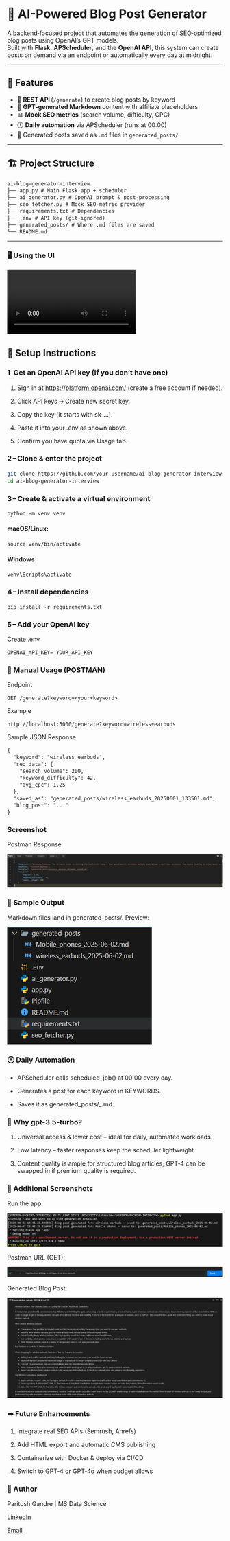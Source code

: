 # 🧠 AI-Powered Blog Post Generator

A backend‑focused project that automates the generation of SEO‑optimized blog posts using OpenAI’s GPT models.  
Built with **Flask**, **APScheduler**, and the **OpenAI API**, this system can create posts on demand via an endpoint or automatically every day at midnight.

---

## 🚀 Features

- 🔗 **REST API** (`/generate`) to create blog posts by keyword  
- 🤖 **GPT‑generated Markdown** content with affiliate placeholders  
- 📊 **Mock SEO metrics** (search volume, difficulty, CPC)  
- 🕛 **Daily automation** via APScheduler (runs at 00:00)  
- 📝 Generated posts saved as `.md` files in `generated_posts/`

---

## 🏗️ Project Structure
```
ai-blog-generator-interview
├── app.py # Main Flask app + scheduler
├── ai_generator.py # OpenAI prompt & post‑processing
├── seo_fetcher.py # Mock SEO‑metric provider
├── requirements.txt # Dependencies
├── .env # API key (git‑ignored)
├── generated_posts/ # Where .md files are saved
└── README.md
```

---
### 🖥️ Using the UI
<video controls src="demo/demo.mp4" title="Title"></video>

## 🔧 Setup Instructions
### 1  Get an OpenAI API key (if you don’t have one)

1. Sign in at https://platform.openai.com/ (create a free account if needed).

2. Click API keys → Create new secret key.

3. Copy the key (it starts with sk-…).

4. Paste it into your .env as shown above.

5. Confirm you have quota via Usage tab.

### 2 – Clone & enter the project

```bash
git clone https://github.com/your-username/ai-blog-generator-interview.git
cd ai-blog-generator-interview
```
### 3 – Create & activate a virtual environment
```
python -m venv venv
```
#### macOS/Linux:
```
source venv/bin/activate
```
#### Windows
```
venv\Scripts\activate
```
### 4 – Install dependencies
```
pip install -r requirements.txt
```
### 5 – Add your OpenAI key
Create .env

```
OPENAI_API_KEY= YOUR_API_KEY
```
### 🧪 Manual Usage (POSTMAN)
Endpoint
```
GET /generate?keyword=<your+keyword>

```
Example
```
http://localhost:5000/generate?keyword=wireless+earbuds

```
Sample JSON Response
```
{
  "keyword": "wireless earbuds",
  "seo_data": {
    "search_volume": 200,
    "keyword_difficulty": 42,
    "avg_cpc": 1.25
  },
  "saved_as": "generated_posts/wireless_earbuds_20250601_133501.md",
  "blog_post": "..."
}
```
### Screenshot
Postman Response

![Postman Response](screenshots\postman_response.png)


### 📂 Sample Output
Markdown files land in generated_posts/. Preview:

![Generated_blog_post](screenshots/file_structure.png)


### 🕛 Daily Automation

- APScheduler calls scheduled_job() at 00:00 every day.

- Generates a post for each keyword in KEYWORDS.

- Saves it as generated_posts/<keyword>_<date>.md.


### 🧠 Why gpt-3.5-turbo?
1. Universal access & lower cost – ideal for daily, automated workloads.

2. Low latency – faster responses keep the scheduler lightweight.

3. Content quality is ample for structured blog articles; GPT‑4 can be swapped in if premium quality is required.

### 📸 Additional Screenshots
Run the app

![Run_app](screenshots/app_run.png)


Postman URL (GET):

![Postman_url](screenshots/postman_url.png)


Generated Blog Post:

![Blog_post](screenshots/generated_post.png)
### ➡️ Future Enhancements
1. Integrate real SEO APIs (Semrush, Ahrefs)

2. Add HTML export and automatic CMS publishing

3. Containerize with Docker & deploy via CI/CD

4. Switch to GPT‑4 or GPT‑4o when budget allows

### 👤 Author
Paritosh Gandre | MS Data Science

[LinkedIn](https://www.linkedin.com/in/paritosh-gandre-164b4a180/) 

[Email](paritoshkrcg@gmail.com)

